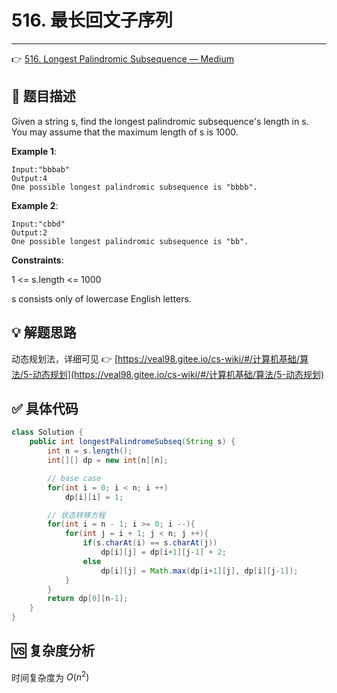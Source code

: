 # 516. 最长回文子序列

---

👉 [516. Longest Palindromic Subsequence — Medium](https://leetcode-cn.com/problems/longest-palindromic-subsequence/)

## 📜 题目描述

Given a string s, find the longest palindromic subsequence's length in s. You may assume that the maximum length of s is 1000.

**Example 1**:

```
Input:"bbbab"
Output:4
One possible longest palindromic subsequence is "bbbb".
```

**Example 2**:

```
Input:"cbbd"
Output:2
One possible longest palindromic subsequence is "bb".
```

**Constraints**:

1 <= s.length <= 1000

s consists only of lowercase English letters.

## 💡 解题思路

动态规划法，详细可见 👉 [https://veal98.gitee.io/cs-wiki/#/计算机基础/算法/5-动态规划](https://veal98.gitee.io/cs-wiki/#/计算机基础/算法/5-动态规划)

## ✅ 具体代码

```java
class Solution {
    public int longestPalindromeSubseq(String s) {
        int n = s.length();
        int[][] dp = new int[n][n];

        // base case
        for(int i = 0; i < n; i ++)
            dp[i][i] = 1;

        // 状态转移方程
        for(int i = n - 1; i >= 0; i --){
            for(int j = i + 1; j < n; j ++){
                if(s.charAt(i) == s.charAt(j))
                    dp[i][j] = dp[i+1][j-1] + 2;
                else
                    dp[i][j] = Math.max(dp[i+1][j], dp[i][j-1]);
            }
        }
        return dp[0][n-1];
    }
}
```

## 🆚 复杂度分析

时间复杂度为 $O(n^2)$
